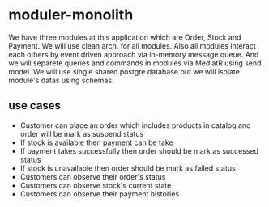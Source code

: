 # moduler-monolith

We have three modules at this application which are Order, Stock and Payment.
We will use clean arch. for all modules. Also all modules interact each others by event driven approach via in-memory message queue.
And we will separete queries and commands in modules via MediatR using send model.
We will use single shared postgre database but we will isolate module's datas using schemas.

## use cases
 *  Customer can place an order which includes products in catalog and order will be mark as suspend status
 *  If stock is available then payment can be take
 *  If payment takes successfully then order should be mark as successed status
 *  If stock is unavailable then order should be mark as failed status
 *  Customers can observe their order's status
 *  Customers can observe stock's current state
 *  Customers can observe their payment histories
 
 
